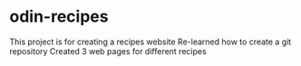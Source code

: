 # odin-recipes
This project is for creating a recipes website
Re-learned how to create a git repository
Created 3 web pages for different recipes